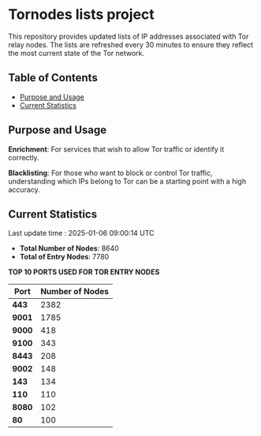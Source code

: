 # Tornodes lists project

This repository provides updated lists of IP addresses associated with Tor relay nodes. The lists are refreshed every 30 minutes to ensure they reflect the most current state of the Tor network.

## Table of Contents

- [Purpose and Usage](#purpose-and-usage)
- [Current Statistics](#current-statistics)


## Purpose and Usage

**Enrichment**: For services that wish to allow Tor traffic or identify it correctly.

**Blacklisting**: For those who want to block or control Tor traffic, understanding which IPs belong to Tor can be a starting point with a high accuracy.

## Current Statistics

Last update time : 2025-01-06 09:00:14 UTC

- **Total Number of Nodes**: 8640
- **Total of Entry Nodes**: 7780

**TOP 10 PORTS USED FOR TOR ENTRY NODES**

| **Port** | **Number of Nodes** |
|------|-----------------|
| **443**   | 2382  |
| **9001**   | 1785  |
| **9000**   | 418  |
| **9100**   | 343  |
| **8443**   | 208  |
| **9002**   | 148  |
| **143**   | 134  |
| **110**   | 110  |
| **8080**   | 102  |
| **80**   | 100  |

